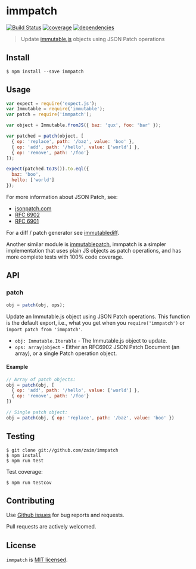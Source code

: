 # immpatch
[![Build Status][travis-img]][travis-url] [![coverage][coveralls-img]][coveralls-url] [![dependencies][david-img]][david-url]

> Update [immutable.js](https://github.com/facebook/immutable-js) objects using JSON Patch operations

## Install

```
$ npm install --save immpatch
```

## Usage

```javascript
var expect = require('expect.js');
var Immutable = require('immutable');
var patch = require('immpatch');

var object = Immutable.fromJS({ baz: 'qux', foo: 'bar' });

var patched = patch(object, [
  { op: 'replace', path: '/baz', value: 'boo' },
  { op: 'add', path: '/hello', value: ['world'] },
  { op: 'remove', path: '/foo'}
]);

expect(patched.toJS()).to.eql({
  baz: 'boo',
  hello: ['world']
});
```

For more information about JSON Patch, see:

* [jsonpatch.com](http://jsonpatch.com)
* [RFC 6902](https://tools.ietf.org/html/rfc6902)
* [RFC 6901](https://tools.ietf.org/html/rfc6901)

For a diff / patch generator see
[immutablediff](https://www.npmjs.com/package/immutablediff).

Another similar module is
[immutablepatch](https://www.npmjs.com/package/immutablepatch), immpatch is a
simpler implementation that uses plain JS objects as patch operations, and has
more complete tests with 100% code coverage.

## API

### patch

```javascript
obj = patch(obj, ops);
```

Update an Immutable.js object using JSON Patch operations. This function is
the default export, i.e., what you get when you `require('immpatch')` or
`import patch from 'immpatch'`.

* `obj: Immutable.Iterable` - The Immutable.js object to update.
* `ops: array|object` - Either an RFC6902 JSON Patch Document (an array),
  or a single Patch operation object.

#### Example

```javascript
// Array of patch objects:
obj = patch(obj, [
  { op: 'add', path: '/hello', value: ['world'] },
  { op: 'remove', path: '/foo'}
])

// Single patch object:
obj = patch(obj, { op: 'replace', path: '/baz', value: 'boo' })
```

## Testing

```
$ git clone git://github.com/zaim/immpatch
$ npm install
$ npm run test
```

Test coverage:

```
$ npm run testcov
```

## Contributing

Use [Github issues](https://github.com/zaim/immpatch/issues) for bug reports
and requests.

Pull requests are actively welcomed.

## License

`immpatch` is [MIT licensed](./LICENSE).

[travis-url]: https://travis-ci.org/zaim/immpatch
[travis-img]: http://img.shields.io/travis/zaim/immpatch.svg?style=flat-square
[david-url]: https://david-dm.org/zaim/immpatch
[david-img]: https://img.shields.io/david/zaim/immpatch.svg?style=flat-square
[coveralls-url]: https://coveralls.io/zaim/immpatch
[coveralls-img]: https://img.shields.io/coveralls/zaim/immpatch.svg?style=flat-square
